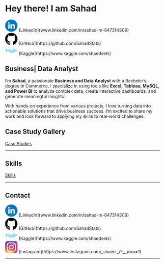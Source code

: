 # Hey there! I am Sahad

<aside>
<img src="linkedin-icon-1024x1024-net2o24e.png" alt="linkedin-icon-1024x1024-net2o24e.png" width="40px" /> [LinkedIn](www.linkedin.com/in/sahad-m-647314309)

</aside>

<aside>
<img src="25231.png" alt="25231.png" width="40px" /> [GitHub](https://github.com/SahadStats)

</aside>

<aside>
<img src="kaggle4255.logowik.com.webp" alt="kaggle4255.logowik.com.webp" width="40px" /> [Kaggle](https://www.kaggle.com/shaedsets)

</aside>

## Business| Data Analyst

I’m **Sahad**, a passionate **Business and Data Analyst** with a Bachelor’s degree in Commerce. I specialize in using tools like **Excel, Tableau, MySQL, and Power BI** to analyze complex data, create interactive dashboards, and generate meaningful insights.

 With hands-on experience from various projects, I love turning data into actionable solutions that drive business success. I’m excited to share my work and look forward to applying my skills to real-world challenges.

## Case Study Gallery

[Case Studies](Case%20Studies%2012af5859f92081eda434eed87f8dd84d.csv)

---

## Skills

[Skills](Skills%2012af5859f9208169a317ed052288ce0d.csv)

---

## Contact

<aside>
<img src="linkedin-icon-1024x1024-net2o24e.png" alt="linkedin-icon-1024x1024-net2o24e.png" width="40px" /> [LinkedIn](www.linkedin.com/in/sahad-m-647314309)

</aside>

<aside>
<img src="25231.png" alt="25231.png" width="40px" /> [GitHub](https://github.com/SahadStats)

</aside>

<aside>
<img src="kaggle4255.logowik.com%201.webp" alt="kaggle4255.logowik.com%201.webp" width="40px" /> [Kaggle](https://www.kaggle.com/shaedsets)

</aside>

<aside>
<img src="Screenshot_2024-05-19_at_12.50.15.png" alt="Screenshot_2024-05-19_at_12.50.15.png" width="40px" /> [Instagram](https://www.instagram.com/_shaed._/?__pwa=1)

</aside>

---
